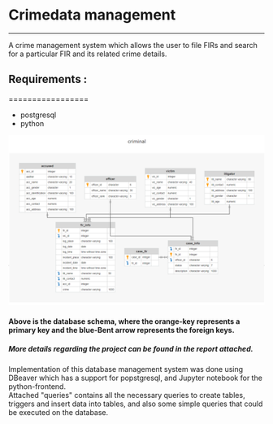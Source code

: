 # Crimedata management
-----------------------------
A crime management system which allows the user to file FIRs and search for a particular FIR and its related crime details.

## Requirements :
=================
- postgresql
- python
 

![database diagram](./media/db_schema.png)

#### Above is the database schema, where the orange-key represents a primary key and the blue-Bent arrow represents the foreign keys. 

##### More details regarding the project can be found in the report attached.

Implementation of this database management system was done using DBeaver which has a support for popstgresql, and Jupyter notebook for the python-frontend.</br>
Attached "queries" contains all the necessary queries to create tables, triggers and insert data into tables, and also some simple queries that could be executed on the database.
